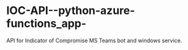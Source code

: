 # IOC-API--python-azure-functions_app-
API for Indicator of Compromise MS Teams bot and windows service.
